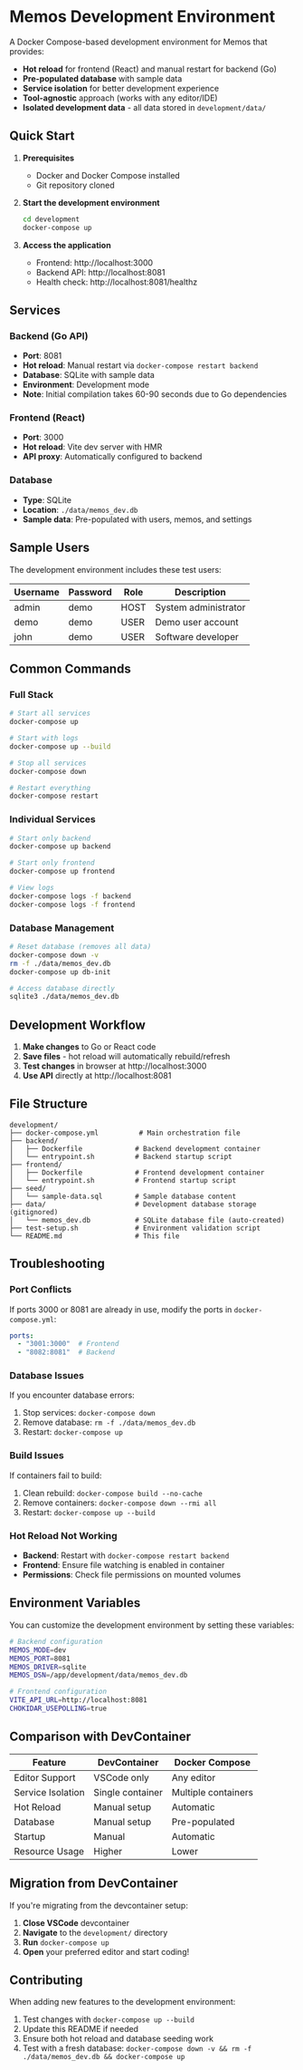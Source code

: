# Memos Development Environment

A Docker Compose-based development environment for Memos that provides:

- **Hot reload** for frontend (React) and manual restart for backend (Go)
- **Pre-populated database** with sample data
- **Service isolation** for better development experience
- **Tool-agnostic** approach (works with any editor/IDE)
- **Isolated development data** - all data stored in `development/data/`

## Quick Start

1. **Prerequisites**
   - Docker and Docker Compose installed
   - Git repository cloned

2. **Start the development environment**
   ```bash
   cd development
   docker-compose up
   ```

3. **Access the application**
   - Frontend: http://localhost:3000
   - Backend API: http://localhost:8081
   - Health check: http://localhost:8081/healthz

## Services

### Backend (Go API)
- **Port**: 8081
- **Hot reload**: Manual restart via `docker-compose restart backend`
- **Database**: SQLite with sample data
- **Environment**: Development mode
- **Note**: Initial compilation takes 60-90 seconds due to Go dependencies

### Frontend (React)
- **Port**: 3000
- **Hot reload**: Vite dev server with HMR
- **API proxy**: Automatically configured to backend

### Database
- **Type**: SQLite
- **Location**: `./data/memos_dev.db`
- **Sample data**: Pre-populated with users, memos, and settings

## Sample Users

The development environment includes these test users:

| Username | Password | Role  | Description |
|----------|----------|-------|-------------|
| admin    | demo     | HOST  | System administrator |
| demo     | demo     | USER  | Demo user account |
| john     | demo     | USER  | Software developer |

## Common Commands

### Full Stack
```bash
# Start all services
docker-compose up

# Start with logs
docker-compose up --build

# Stop all services
docker-compose down

# Restart everything
docker-compose restart
```

### Individual Services
```bash
# Start only backend
docker-compose up backend

# Start only frontend
docker-compose up frontend

# View logs
docker-compose logs -f backend
docker-compose logs -f frontend
```

### Database Management
```bash
# Reset database (removes all data)
docker-compose down -v
rm -f ./data/memos_dev.db
docker-compose up db-init

# Access database directly
sqlite3 ./data/memos_dev.db
```

## Development Workflow

1. **Make changes** to Go or React code
2. **Save files** - hot reload will automatically rebuild/refresh
3. **Test changes** in browser at http://localhost:3000
4. **Use API** directly at http://localhost:8081

## File Structure

```
development/
├── docker-compose.yml          # Main orchestration file
├── backend/
│   ├── Dockerfile             # Backend development container
│   └── entrypoint.sh          # Backend startup script
├── frontend/
│   ├── Dockerfile             # Frontend development container
│   └── entrypoint.sh          # Frontend startup script
├── seed/
│   └── sample-data.sql        # Sample database content
├── data/                      # Development database storage (gitignored)
│   └── memos_dev.db           # SQLite database file (auto-created)
├── test-setup.sh              # Environment validation script
└── README.md                  # This file
```

## Troubleshooting

### Port Conflicts
If ports 3000 or 8081 are already in use, modify the ports in `docker-compose.yml`:

```yaml
ports:
  - "3001:3000"  # Frontend
  - "8082:8081"  # Backend
```

### Database Issues
If you encounter database errors:

1. Stop services: `docker-compose down`
2. Remove database: `rm -f ./data/memos_dev.db`
3. Restart: `docker-compose up`

### Build Issues
If containers fail to build:

1. Clean rebuild: `docker-compose build --no-cache`
2. Remove containers: `docker-compose down --rmi all`
3. Restart: `docker-compose up --build`

### Hot Reload Not Working
- **Backend**: Restart with `docker-compose restart backend`
- **Frontend**: Ensure file watching is enabled in container
- **Permissions**: Check file permissions on mounted volumes

## Environment Variables

You can customize the development environment by setting these variables:

```bash
# Backend configuration
MEMOS_MODE=dev
MEMOS_PORT=8081
MEMOS_DRIVER=sqlite
MEMOS_DSN=/app/development/data/memos_dev.db

# Frontend configuration
VITE_API_URL=http://localhost:8081
CHOKIDAR_USEPOLLING=true
```

## Comparison with DevContainer

| Feature | DevContainer | Docker Compose |
|---------|-------------|----------------|
| Editor Support | VSCode only | Any editor |
| Service Isolation | Single container | Multiple containers |
| Hot Reload | Manual setup | Automatic |
| Database | Manual setup | Pre-populated |
| Startup | Manual | Automatic |
| Resource Usage | Higher | Lower |

## Migration from DevContainer

If you're migrating from the devcontainer setup:

1. **Close VSCode** devcontainer
2. **Navigate** to the `development/` directory
3. **Run** `docker-compose up`
4. **Open** your preferred editor and start coding!

## Contributing

When adding new features to the development environment:

1. Test changes with `docker-compose up --build`
2. Update this README if needed
3. Ensure both hot reload and database seeding work
4. Test with a fresh database: `docker-compose down -v && rm -f ./data/memos_dev.db && docker-compose up`